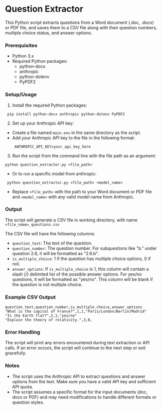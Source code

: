 # Question Extractor

This Python script extracts questions from a Word document (.doc, .docx) or PDF file, and saves them to a CSV file along with their question numbers, multiple choice status, and answer options.

### Prerequisites

- Python 3.x
- Required Python packages:
  - python-docx
  - anthropic
  - python-dotenv
  - PyPDF2

### Setup/Usage

1. Install the required Python packages:
  ```
   pip install python-docx anthropic python-dotenv PyPDF2
  ```
2. Set up your Anthropic API key:
- Create a file named `main.env` in the same directory as the script.
- Add your Anthropic API key to the file in the following format:
  ```
   ANTHROPIC_API_KEY=your_api_key_here
  ```
3. Run the script from the command line with the file path as an argument:
  ```
  python question_extractor.py <file_path>
 ```
- Or to run a specific model from anthropic:
 ```
  python question_extractor.py <file_path> <model_name>
```
- Replace `<file_path>` with the path to your Word document or PDF file and `<model_name>` with any valid model name from Anthropic.

### Output

The script will generate a CSV file in working directory, with name `<file_name>_questions.csv`

The CSV file will have the following columns:
- `question_text`: The text of the question.
- `question_number`: The question number. For subquestions like "b." under question 2.6, it will be formatted as "2.6.b".
- `is_multiple_choice`: 1 if the question has multiple choice options, 0 if not.
- `answer_options`: If `is_multiple_choice` is 1, this column will contain a slash (/) delimited list of the possible answer options. For yes/no questions, it will be formatted as "yes/no". This column will be blank if the question is not multiple choice.

### Example CSV Output

 ```
question_text,question_number,is_multiple_choice,answer_options
"What is the capital of France?",1,1,"Paris/London/Berlin/Madrid"
"Is the Earth flat?",2,1,"yes/no"
"Explain the theory of relativity.",3,0,
 ```
### Error Handling

The script will print any errors encountered during text extraction or API calls. If an error occurs, the script will continue to the next step or exit gracefully.

### Notes

- The script uses the Anthropic API to extract questions and answer options from the text. Make sure you have a valid API key and sufficient API quota.
- The script assumes a specific format for the input documents (doc, docx or PDF) and may need modifications to handle different formats or question styles.
